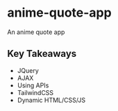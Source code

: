 # anime-quote-app
An anime quote app

## Key Takeaways
- JQuery
- AJAX
- Using APIs
- TailwindCSS
- Dynamic HTML/CSS/JS
